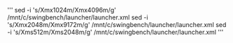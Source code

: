 '''
sed -i 's/Xmx1024m/Xmx4096m/g' /mnt/c/swingbench/launcher/launcher.xml
sed -i 's/Xmx2048m/Xmx9172m/g' /mnt/c/swingbench/launcher/launcher.xml
sed -i 's/Xms512m/Xms2048m/g' /mnt/c/swingbench/launcher/launcher.xml
'''
